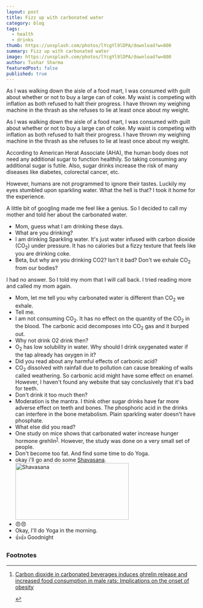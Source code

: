 ```yaml
---
layout: post
title: Fizz up with carbonated water
category: blog
tags:
  - health
  - drinks
thumb: https://unsplash.com/photos/lYcgYl9lDPA/download?w=800
summary: Fizz up with carbonated water
image: https://unsplash.com/photos/lYcgYl9lDPA/download?w=800
author: Tushar Sharma
featuredPost: false
published: true
---
```


As I was walking down the aisle of a food mart, I was consumed with guilt about whether or not to buy a large can of coke. My waist is competing with inflation as both refused to halt their progress. I have thrown my weighing machine in the thrash as she refuses to lie at least once about my weight.<!-- truncate_here -->

<link rel="stylesheet" type="text/css" href="{{ root_url }}/css/chat.css">

As I was walking down the aisle of a food mart, I was consumed with guilt about whether or not to buy a large can of coke. My waist is competing with inflation as both refused to halt their progress. I have thrown my weighing machine in the thrash as she refuses to lie at least once about my weight.

According to American Herat Associate (AHA), the human body does not need any additional sugar to function healthily. So taking consuming any additional sugar is futile. Also, sugar drinks increase the risk of many diseases like diabetes, colorectal cancer, etc.

However, humans are not programmed to ignore their tastes. Luckily my eyes stumbled upon sparkling water. What the hell is that? I took it home for the experience.

A little bit of googling made me feel like a genius. So I decided to call my mother and told her about the carbonated water.

<ul class="chatlist ">

<li class="shared received">
Mom, guess what I am drinking these days. 
</li>

<li class="shared sent">
What are you drinking?
</li>

<li class="shared received">
I am drinking Sparkling water. It's just water infused with carbon dioxide (CO<sub>2</sub>) under pressure. It has no calories but a fizzy texture that feels like you are drinking coke.
</li>


<li class="shared sent">
Beta, but why are you drinking CO2? Isn't it bad? Don't we exhale CO<sub>2</sub> from our bodies? 
</li>

</ul>

I had no answer. So I told my mom that I will call back. I tried reading more and called my mom again.


<ul class="chatlist">

  <li class="shared received">
  Mom, let me tell you why carbonated water is different than CO<sub>2</sub> we exhale.
  </li>
  
  <li class="shared sent">
  Tell me.
  </li>
  
  <li class="shared received">
  I am not consuming CO<sub>2</sub>. It has no effect on the quantity of the CO<sub>2</sub> in the blood. The carbonic acid decomposes into CO<sub>2</sub> gas and it burped out. 
  </li>
  
  
  <li class="shared sent">
  Why not drink O2 drink then?
  </li>

  <li class="shared received">
  O<sub>2</sub> has low solubility in water. Why should I drink oxygenated water if the tap already  has oxygen in it? 
  </li>
  
  
  <li class="shared sent">
  Did you read about any harmful effects of carbonic acid?
  </li>
  
  
  <li class="shared received">
  CO<sub>2</sub> dissolved with rainfall due to pollution can cause breaking of walls called weathering. So carbonic acid might have some effect on enamel. However, I haven't found any website that say conclusively that it's bad for teeth.
  </li>

  <li class="shared sent">
   Don't drink it too much then?
  </li>

  <li class="shared received">
  Moderation is the mantra. I think other sugar drinks have far more adverse effect on teeth and bones. The phosphoric acid in the drinks can interfere in the bone metabolism. Plain sparkling water doesn't have phosphate.
  </li>
  
  <li class="shared sent">
  What else did you read? 
  </li>

  <li class="shared received">
  One study on mice shows that carbonated water increase hunger hormone grehlin<sup><a href='#fn:1' rel='footnote'>1</a></sup>. However, the study was done on a very small set of people. 
  </li>

  <li class="shared sent">
  Don't become too fat. And find some time to do Yoga.
  </li>

  <li class="shared received">
  okay i'll go and do some <a href="https://en.wikipedia.org/wiki/Shavasana">Shavasana</a>.

  <img width="300" height="150" src="https://upload.wikimedia.org/wikipedia/commons/9/9f/Shavasana.jpg" alt="Shavasana"/>
  </li>

  <li class="shared sent">
  😠😠
  </li>

  <li class="shared received">
   Okay, I'll do Yoga in the morning.
   </li>

  <li class="shared sent">
  👍👍 Goodnight
  </li>
  
</ul>


<div class='footnotes'><h3>Footnotes</h3><hr />
  <ol>
    <li id='fn:1'>
         <p> <a href="https://pubmed.ncbi.nlm.nih.gov/28228348/" target="_blank">Carbon dioxide in carbonated beverages induces ghrelin release and increased food consumption in male rats: Implications on the onset of obesity</a> </p>
         <a href='#fnref:1' rev='footnote'>&#8617;</a>
    </li>
  </ol>
</div>